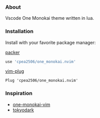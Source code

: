 ### About

Vscode One Monokai theme written in lua.

### Installation

Install with your favorite package manager:

[packer](https://github.com/wbthomason/packer.nvim)

```lua
use 'cpea2506/one_monokai.nvim'
```

[vim-plug](https://github.com/junegunn/vim-plug)

```vim
Plug 'cpea2506/one_monokai.nvim'
```

### Inspiration

- [one-monokai-vim](https://github.com/fratajczak/one-monokai-vim)
- [tokyodark](https://github.com/tiagovla/tokyodark.nvim)

